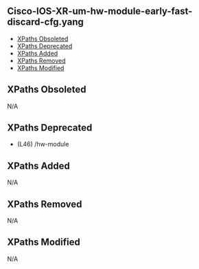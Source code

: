 ## Cisco-IOS-XR-um-hw-module-early-fast-discard-cfg.yang

- [XPaths Obsoleted](#xpaths-obsoleted)
- [XPaths Deprecated](#xpaths-deprecated)
- [XPaths Added](#xpaths-added)
- [XPaths Removed](#xpaths-removed)
- [XPaths Modified](#xpaths-modified)

## XPaths Obsoleted

N/A

## XPaths Deprecated

- (L46)	/hw-module

## XPaths Added

N/A

## XPaths Removed

N/A

## XPaths Modified

N/A

